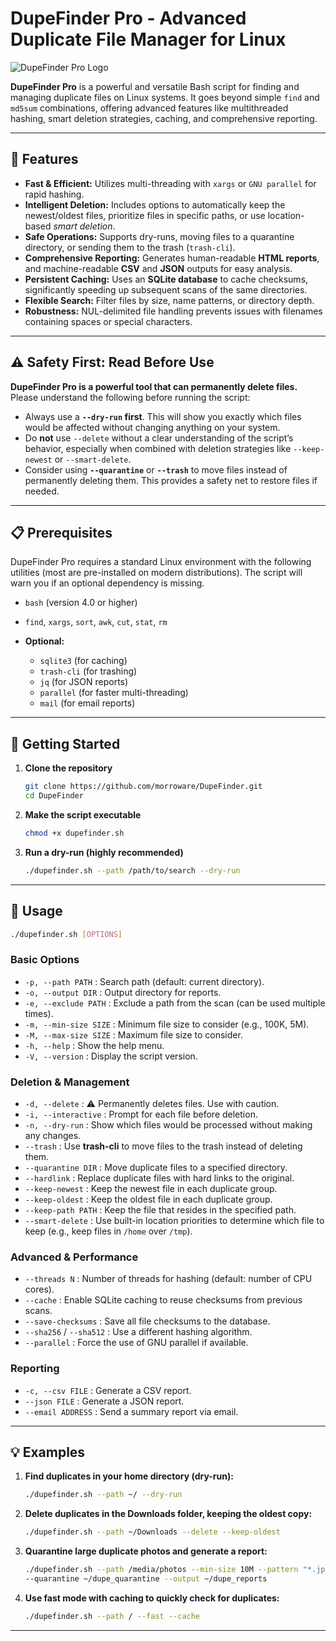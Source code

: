 # DupeFinder Pro - Advanced Duplicate File Manager for Linux

![DupeFinder Pro Logo](https://github.com/morroware/DupeFinder/logo.png)

**DupeFinder Pro** is a powerful and versatile Bash script for finding and managing duplicate files on Linux systems.
It goes beyond simple `find` and `md5sum` combinations, offering advanced features like multithreaded hashing, smart deletion strategies, caching, and comprehensive reporting.

---

## 🚀 Features

* **Fast & Efficient:** Utilizes multi-threading with `xargs` or `GNU parallel` for rapid hashing.
* **Intelligent Deletion:** Includes options to automatically keep the newest/oldest files, prioritize files in specific paths, or use location-based *smart deletion*.
* **Safe Operations:** Supports dry-runs, moving files to a quarantine directory, or sending them to the trash (`trash-cli`).
* **Comprehensive Reporting:** Generates human-readable **HTML reports**, and machine-readable **CSV** and **JSON** outputs for easy analysis.
* **Persistent Caching:** Uses an **SQLite database** to cache checksums, significantly speeding up subsequent scans of the same directories.
* **Flexible Search:** Filter files by size, name patterns, or directory depth.
* **Robustness:** NUL-delimited file handling prevents issues with filenames containing spaces or special characters.

---

## ⚠️ Safety First: Read Before Use

**DupeFinder Pro is a powerful tool that can permanently delete files.**
Please understand the following before running the script:

* Always use a **`--dry-run` first**.
  This will show you exactly which files would be affected without changing anything on your system.
* Do **not** use `--delete` without a clear understanding of the script’s behavior, especially when combined with deletion strategies like `--keep-newest` or `--smart-delete`.
* Consider using **`--quarantine`** or **`--trash`** to move files instead of permanently deleting them.
  This provides a safety net to restore files if needed.

---

## 📋 Prerequisites

DupeFinder Pro requires a standard Linux environment with the following utilities (most are pre-installed on modern distributions).
The script will warn you if an optional dependency is missing.

* `bash` (version 4.0 or higher)
* `find`, `xargs`, `sort`, `awk`, `cut`, `stat`, `rm`
* **Optional:**

  * `sqlite3` (for caching)
  * `trash-cli` (for trashing)
  * `jq` (for JSON reports)
  * `parallel` (for faster multi-threading)
  * `mail` (for email reports)

---

## 🚀 Getting Started

1. **Clone the repository**

   ```bash
   git clone https://github.com/morroware/DupeFinder.git
   cd DupeFinder
   ```

2. **Make the script executable**

   ```bash
   chmod +x dupefinder.sh
   ```

3. **Run a dry-run (highly recommended)**

   ```bash
   ./dupefinder.sh --path /path/to/search --dry-run
   ```

---

## 📖 Usage

```bash
./dupefinder.sh [OPTIONS]
```

### Basic Options

* `-p, --path PATH` : Search path (default: current directory).
* `-o, --output DIR` : Output directory for reports.
* `-e, --exclude PATH` : Exclude a path from the scan (can be used multiple times).
* `-m, --min-size SIZE` : Minimum file size to consider (e.g., 100K, 5M).
* `-M, --max-size SIZE` : Maximum file size to consider.
* `-h, --help` : Show the help menu.
* `-V, --version` : Display the script version.

### Deletion & Management

* `-d, --delete` : ⚠️ Permanently deletes files. Use with caution.
* `-i, --interactive` : Prompt for each file before deletion.
* `-n, --dry-run` : Show which files would be processed without making any changes.
* `--trash` : Use **trash-cli** to move files to the trash instead of deleting them.
* `--quarantine DIR` : Move duplicate files to a specified directory.
* `--hardlink` : Replace duplicate files with hard links to the original.
* `--keep-newest` : Keep the newest file in each duplicate group.
* `--keep-oldest` : Keep the oldest file in each duplicate group.
* `--keep-path PATH` : Keep the file that resides in the specified path.
* `--smart-delete` : Use built-in location priorities to determine which file to keep
  (e.g., keep files in `/home` over `/tmp`).

### Advanced & Performance

* `--threads N` : Number of threads for hashing (default: number of CPU cores).
* `--cache` : Enable SQLite caching to reuse checksums from previous scans.
* `--save-checksums` : Save all file checksums to the database.
* `--sha256` / `--sha512` : Use a different hashing algorithm.
* `--parallel` : Force the use of GNU parallel if available.

### Reporting

* `-c, --csv FILE` : Generate a CSV report.
* `--json FILE` : Generate a JSON report.
* `--email ADDRESS` : Send a summary report via email.

---

## 💡 Examples

1. **Find duplicates in your home directory (dry-run):**

   ```bash
   ./dupefinder.sh --path ~/ --dry-run
   ```

2. **Delete duplicates in the Downloads folder, keeping the oldest copy:**

   ```bash
   ./dupefinder.sh --path ~/Downloads --delete --keep-oldest
   ```

3. **Quarantine large duplicate photos and generate a report:**

   ```bash
   ./dupefinder.sh --path /media/photos --min-size 10M --pattern "*.jpg" \
   --quarantine ~/dupe_quarantine --output ~/dupe_reports
   ```

4. **Use fast mode with caching to quickly check for duplicates:**

   ```bash
   ./dupefinder.sh --path / --fast --cache
   ```

---
